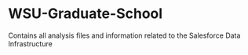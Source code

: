 # WSU-Graduate-School
Contains all analysis files and information related to the Salesforce Data Infrastructure
